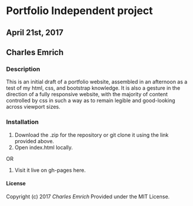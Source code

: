 # Portfolio Independent project
## April 21st, 2017
## Charles Emrich

### Description
This is an initial draft of a portfolio website, assembled in an afternoon as a test of my html, css, and bootstrap knowledge. It is also a gesture in the direction of a fully responsive website, with the majority of content controlled by css in such a way as to remain legible and good-looking across viewport sizes.

### Installation
1. Download the .zip for the repository or git clone it using the link provided above.
2. Open index.html locally.

OR

1. Visit it live on gh-pages here.

#### License
Copyright (c) 2017 _*Charles Emrich*_
Provided under the MIT License.
